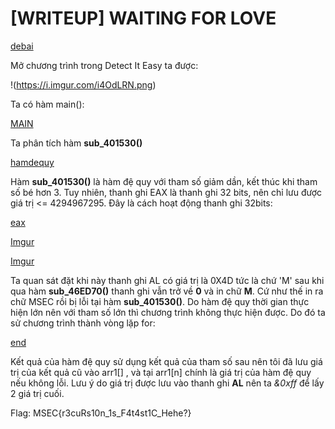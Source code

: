 # [WRITEUP] WAITING FOR LOVE

[debai](https://i.imgur.com/rXK6u9w.png)

Mở chương trình trong Detect It Easy ta được:

!(https://i.imgur.com/i4OdLRN.png)

Ta có hàm main():

[MAIN](https://i.imgur.com/t5PFzEn.png)

Ta phân tích hàm **sub_401530()**

[hamdequy](https://i.imgur.com/udbMW34.png)

Hàm **sub_401530()** là hàm đệ quy với tham số giảm dần, kết thúc khi tham số bé hơn 3. Tuy nhiên, thanh ghi EAX là thanh ghi 32 bits, nên chỉ lưu được giá trị <= 4294967295. Đây là cách hoạt động thanh ghi 32bits:

[eax](https://i.imgur.com/bfhiWwt.png)

[Imgur](https://i.imgur.com/z8V3onA.png)

[Imgur](https://i.imgur.com/PxOlIiR.png)

Ta quan sát đặt khi này thanh ghi AL có giá trị là 0X4D tức là chứ 'M' sau khi qua hàm **sub_46ED70()** thanh ghi vẫn trở về **0** và in chữ **M**. Cứ như thế in ra chữ MSEC rồi bị lỗi tại hàm **sub_401530()**. Do hàm đệ quy thời gian thực hiện lớn nên với tham số lớn thì chương trình không thực hiện được. Do đó ta sử chương trình thành vòng lặp for:

[end](https://i.imgur.com/KV8lXe5.png)

Kết quả của hàm đệ quy sử dụng kết quả của tham số sau nên tôi đã lưu giá trị của kết quả cũ vào arr1[] , và tại arr1[n] chính là giá trị của hàm đệ quy nếu không lỗi. Lưu ý do giá trị được lưu vào thanh ghi **AL** nên ta *&0xff* để lấy 2 giá trị cuối.

Flag: MSEC{r3cuRs10n_1s_F4t4st1C_Hehe?}
